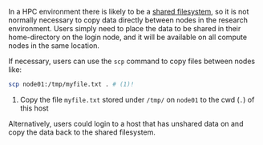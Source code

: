 In a HPC environment there is likely to be a [shared filesystem](/hpc-environment-basics/linux-usage/working-with-data/storage-types/#shared-storage), so it is not normally necessary to copy data directly between nodes in the research environment. Users simply need to place the data to be shared in their home-directory on the login node, and it will be available on all compute nodes in the same location.

If necessary, users can use the `scp` command to copy files between nodes like:

```bash
scp node01:/tmp/myfile.txt . # (1)!
```

1. Copy the file `myfile.txt` stored under `/tmp/` on `node01` to the cwd (`.`) of this host

Alternatively, users could login to a host that has unshared data on and copy the data back to the shared filesystem.
